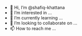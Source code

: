 - 👋 Hi, I’m @shafiq-khattana
- 👀 I’m interested in ...
- 🌱 I’m currently learning ...
- 💞️ I’m looking to collaborate on ...
- 📫 How to reach me ...

<!---
shafiq-khattana/shafiq-khattana is a ✨ special ✨ repository because its `README.md` (this file) appears on your GitHub profile.
You can click the Preview link to take a look at your changes.
--->
